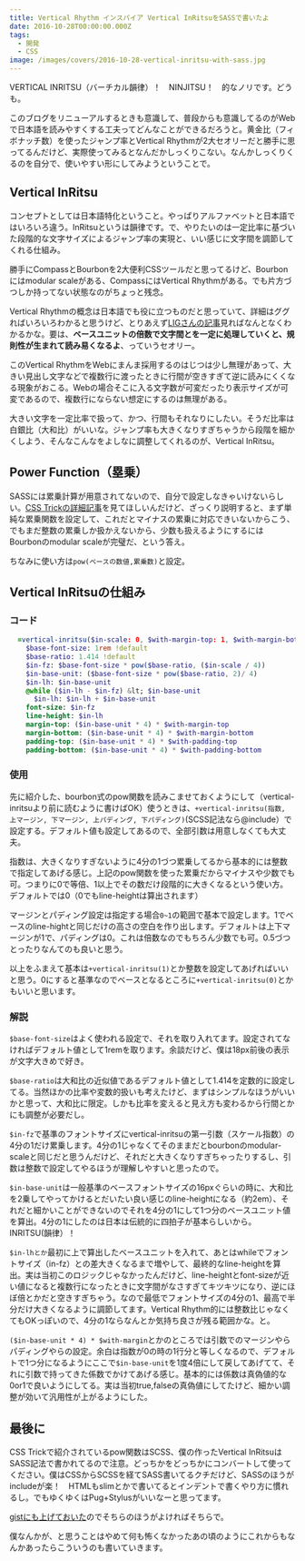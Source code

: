 ```yaml
---
title: Vertical Rhythm インスパイア Vertical InRitsuをSASSで書いたよ
date: 2016-10-28T00:00:00.000Z
tags:
  - 開発
  - CSS
image: /images/covers/2016-10-28-vertical-inritsu-with-sass.jpg
---
```

VERTICAL INRITSU（バーチカル韻律）！　NINJITSU！　的なノリです。どうも。

このブログをリニューアルするときも意識して、普段からも意識してるのがWebで日本語を読みやすくする工夫ってどんなことができるだろうと。黄金比（フィボナッチ数）を使ったジャンプ率とVertical Rhythmが2大セオリーだと勝手に思ってるんだけど、実際使ってみるとなんだかしっくりこない。なんかしっくりくるのを自分で、使いやすい形にしてみようということで。

Vertical InRitsu
------------------------------------------------------------
コンセプトとしては日本語特化ということ。やっぱりアルファベットと日本語ではいろいろ違う。InRitsuというは韻律です。で、やりたいのは一定比率に基づいた段階的な文字サイズによるジャンプ率の実現と、いい感じに文字間を調節してくれる仕組み。

勝手にCompassとBourbonを2大便利CSSツールだと思ってるけど、Bourbonにはmodular scaleがある、CompassにはVertical Rhythmがある。でも片方づつしか持ってない状態なのがちょっと残念。

Vertical Rhythmの概念は日本語でも役に立つものだと思っていて、詳細はググればいろいろわかると思うけど、とりあえず[LIGさんの記事](https://liginc.co.jp/designer/archives/12071)見ればなんとなくわかるかな。要は、**ベースユニットの倍数で文字間とを一定に処理していくと、規則性が生まれて読み易くなるよ**、っていうセオリー。

このVertical RhythmをWebにまんま採用するのはじつは少し無理があって、大きい見出し文字などで複数行に渡ったときに行間が空きすぎて逆に読みにくくなる現象がおこる。Webの場合そこに入る文字数が可変だったり表示サイズが可変であるので、複数行にならない想定にするのは無理がある。

大きい文字を一定比率で扱って、かつ、行間もそれなりにしたい。そうだ比率は白銀比（大和比）がいいな。ジャンプ率も大きくなりすぎちゃうから段階を細かくしよう、そんなこんなをよしなに調整してくれるのが、Vertical InRitsu。

Power Function（塁乗）
------------------------------------------------------------
SASSには累乗計算が用意されてないので、自分で設定しなきゃいけないらしい。[CSS Trickの詳細記事](https://css-tricks.com/snippets/sass/power-function/)を見てほしいんだけど、ざっくり説明すると、まず単純な累乗関数を設定して、これだとマイナスの累乗に対応できいないからこう、でもまだ整数の累乗しか扱かえないから、少数も扱えるようにするにはBourbonのmodular scaleが完璧だ、という答え。

ちなみに使い方は`pow(ベースの数値,累乗数)`と設定。

Vertical InRitsuの仕組み
-------------------------------------------------------------

### コード
```sass vertical-inritsu.sass
  =vertical-inritsu($in-scale: 0, $with-margin-top: 1, $with-margin-bottom: 1, $with-padding-top: 0, $with-padding-bottom: 0)
    $base-font-size: 1rem !default
    $base-ratio: 1.414 !default
    $in-fz: $base-font-size * pow($base-ratio, ($in-scale / 4))
    $in-base-unit: ($base-font-size * pow($base-ratio, 2)/ 4)
    $in-lh: $in-base-unit
    @while ($in-lh - $in-fz) &lt; $in-base-unit
      $in-lh: $in-lh + $in-base-unit
    font-size: $in-fz
    line-height: $in-lh
    margin-top: ($in-base-unit * 4) * $with-margin-top
    margin-bottom: ($in-base-unit * 4) * $with-margin-bottom
    padding-top: ($in-base-unit * 4) * $with-padding-top
    padding-bottom: ($in-base-unit * 4) * $with-padding-bottom
```

### 使用
先に紹介した、bourbon式のpow関数を読みこませておくようにして（vertical-inritsuより前に読むように書けばOK）使うときは、`+vertical-inritsu(指数, 上マージン, 下マージン, 上パディング, 下パディング)`(SCSS記法なら@include）で設定する。デフォルト値も設定してあるので、全部引数は用意しなくても大丈夫。

指数は、大きくなりすぎないように4分の1づつ累乗してるから基本的には整数で指定してあげる感じ。上記のpow関数を使った累乗だからマイナスや少数でも可。つまりに0で等倍、1以上でその数だけ段階的に大きくなるという使い方。デフォルトでは0（0でもline-heightは算出されます）

マージンとパディング設定は指定する場合`0~1`の範囲で基本で設定します。1でベースのline-hightと同じだけの高さの空白を作り出します。デフォルトは上下マージンが1で、パディングは0。これは倍数なのでもちろん少数でも可。0.5づつとったりなんてのも良いと思う。

以上をふまえて基本は`+vertical-inritsu(1)`とか整数を設定してあげればいいと思う。0にすると基準なのでベースとなるところに`+vertical-inritsu(0)`とかもいいと思います。

### 解説
`$base-font-size`はよく使われる設定で、それを取り入れてます。設定されてなければデフォルト値として1remを取ります。余談だけど、僕は18px前後の表示が文字大きめで好き。

`$base-ratio`は大和比の近似値であるデフォルト値として1.414を定数的に設定してる。当然ほかの比率や変数的扱いも考えたけど、まずはシンプルなほうがいいかと思って、大和比に限定。しかも比率を変えると見え方も変わるから行間とかにも調整が必要だし。

`$in-fz`で基準のフォントサイズにvertical-inritsuの第一引数（スケール指数）の4分の1だけ累乗します。4分の1じゃなくてそのままだとbourbonのmodular-scaleと同じだと思うんだけど、それだと大きくなりすぎちゃったりするし、引数は整数で設定してやるほうが理解しやすいと思ったので。

`$in-base-unit`は一般基準のベースフォントサイズの16pxぐらいの時に、大和比を2乗してやってかけるとだいたい良い感じのline-heightになる（約2em）、それだと細かいことができないのでそれを4分の1にして1つ分のベースユニット値を算出。4分の1にしたのは日本は伝統的に四拍子が基本らしいから。INRITSU(韻律）！

`$in-lhとか`最初に上で算出したベースユニットを入れて、あとはwhileでフォントサイズ（in-fz）との差大きくなるまで増やして、最終的なline-heightを算出。実は当初このロジックじゃなかったんだけど、line-heightとfont-sizeが近い値になると複数行になったときに文字間がなさすぎてキツキツになり、逆にほぼ倍とかだと空きすぎちゃう。なので最低でフォントサイズの4分の1、最高で半分だけ大きくなるように調節してます。Vertical Rhythm的には整数比じゃなくてもOKっぽいので、4分の1ならなんとか気持ち良さが残る範囲かな。と。

`($in-base-unit * 4) * $with-margin`とかのところでは引数でのマージンやらパディングやらの設定。余白は指数が0の時の1行分と等しくなるので、デフォルトで1つ分になるようにここで`$in-base-unit`を1度4倍にして戻してあげてて、それに引数で持ってきた係数でかけてあげる感じ。基本的には係数は真偽値的な0or1で良いようにしてる。実は当初true,falseの真偽値にしてたけど、細かい調整が効いて汎用性が上がるようにした。

最後に
------------------------------------------------------------
CSS Trickで紹介されているpow関数はSCSS、僕の作ったVertical InRitsuはSASS記法で書かれてるので注意。どっちかをどっちかにコンバートして使ってください。僕はCSSからSCSSを経てSASS書いてるクチだけど、SASSのほうがincludeが楽！　HTMLもslimとかで書いてるとインデントで書くやり方に慣れるし。でもゆくゆくはPug+Stylusがいいなーと思ってます。

[gistにも上げておいた](https://gist.github.com/AquiTCD/d7d663cdf098b26e14b5feade1ef1724)のでそちらのほうがよければそちらで。

僕なんかが、と思うことはやめて何も怖くなかったあの頃のようにこれからもなんかあったらこういうのも書いていきます。
